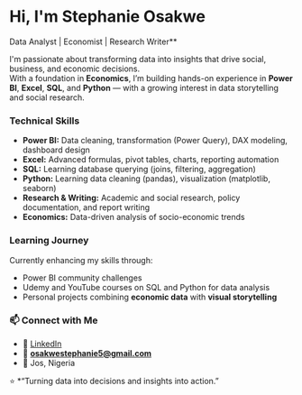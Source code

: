 # Hi, I'm Stephanie Osakwe

 Data Analyst | Economist | Research Writer**

I'm passionate about transforming data into insights that drive social, business, and economic decisions.  
With a foundation in **Economics**, I’m building hands-on experience in **Power BI**, **Excel**, **SQL**, and **Python** — with a growing interest in data storytelling and social research.

### Technical Skills
- **Power BI:** Data cleaning, transformation (Power Query), DAX modeling, dashboard design  
- **Excel:** Advanced formulas, pivot tables, charts, reporting automation  
- **SQL:** Learning database querying (joins, filtering, aggregation)  
- **Python:** Learning data cleaning (pandas), visualization (matplotlib, seaborn)  
- **Research & Writing:** Academic and social research, policy documentation, and report writing  
- **Economics:** Data-driven analysis of socio-economic trends

### Learning Journey
Currently enhancing my skills through:
- Power BI community challenges  
- Udemy and YouTube courses on SQL and Python for data analysis  
- Personal projects combining **economic data** with **visual storytelling**

### 📫 Connect with Me
- 💼 [LinkedIn](https://www.linkedin.com/in/stephanie-osakwe-b97a72272/)
- 📧 **osakwestephanie5@gmail.com**
- 📍 Jos, Nigeria

⭐ *“Turning data into decisions and insights into action.”
<!---
sterest/sterest is a ✨ special ✨ repository because its `README.md` (this file) appears on your GitHub profile.
You can click the Preview link to take a look at your changes.
--->

